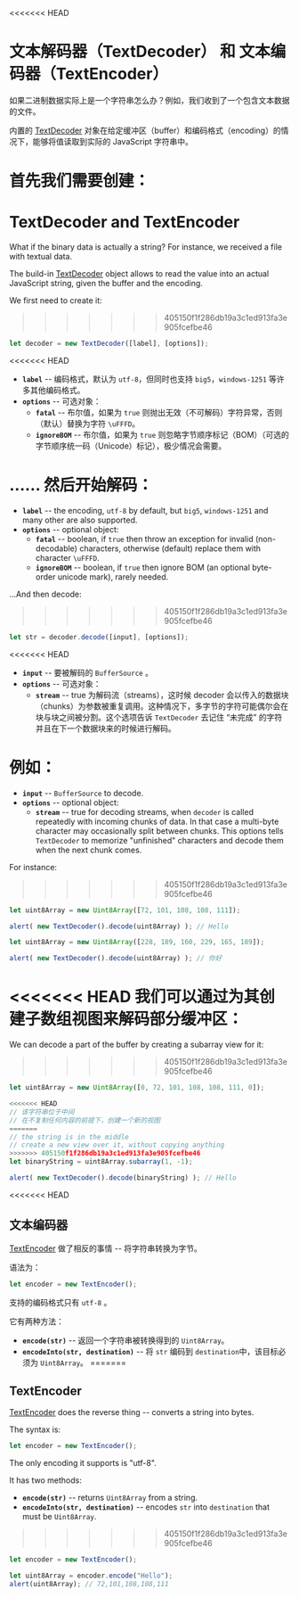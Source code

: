 <<<<<<< HEAD
# 文本解码器（TextDecoder） 和 文本编码器（TextEncoder）

如果二进制数据实际上是一个字符串怎么办？例如，我们收到了一个包含文本数据的文件。

内置的 [TextDecoder](https://encoding.spec.whatwg.org/#interface-textdecoder) 对象在给定缓冲区（buffer）和编码格式（encoding）的情况下，能够将值读取到实际的 JavaScript 字符串中。

首先我们需要创建：
=======
# TextDecoder and TextEncoder

What if the binary data is actually a string? For instance, we received a file with textual data.

The build-in [TextDecoder](https://encoding.spec.whatwg.org/#interface-textdecoder) object allows to read the value into an actual JavaScript string, given the buffer and the encoding.

We first need to create it:
>>>>>>> 405150f1f286db19a3c1ed913fa3e905fcefbe46
```js
let decoder = new TextDecoder([label], [options]);
```

<<<<<<< HEAD
- **`label`** -- 编码格式，默认为 `utf-8`，但同时也支持 `big5`，`windows-1251` 等许多其他编码格式。
- **`options`** -- 可选对象：
  - **`fatal`** -- 布尔值，如果为 `true` 则抛出无效（不可解码）字符异常，否则（默认）替换为字符 `\uFFFD`。
  - **`ignoreBOM`** -- 布尔值，如果为 `true` 则忽略字节顺序标记（BOM）（可选的字节顺序统一码（Unicode）标记），极少情况会需要。

…… 然后开始解码：
=======
- **`label`** -- the encoding, `utf-8` by default, but `big5`, `windows-1251` and many other are also supported.
- **`options`** -- optional object:
  - **`fatal`** -- boolean, if `true` then throw an exception for invalid (non-decodable) characters, otherwise (default) replace them with character `\uFFFD`.
  - **`ignoreBOM`** -- boolean, if `true` then ignore BOM (an optional byte-order unicode mark), rarely needed.

...And then decode:
>>>>>>> 405150f1f286db19a3c1ed913fa3e905fcefbe46

```js
let str = decoder.decode([input], [options]);
```

<<<<<<< HEAD
- **`input`** -- 要被解码的 `BufferSource` 。
- **`options`** -- 可选对象：
  - **`stream`** -- true 为解码流（streams），这时候 decoder 会以传入的数据块（chunks）为参数被重复调用。这种情况下，多字节的字符可能偶尔会在块与块之间被分割。这个选项告诉 `TextDecoder` 去记住 “未完成” 的字符并且在下一个数据块来的时候进行解码。

例如：
=======
- **`input`** -- `BufferSource` to decode.
- **`options`** -- optional object:
  - **`stream`** -- true for decoding streams, when `decoder` is called repeatedly with incoming chunks of data. In that case a multi-byte character may occasionally split between chunks. This options tells `TextDecoder` to memorize "unfinished" characters and decode them when the next chunk comes.

For instance:
>>>>>>> 405150f1f286db19a3c1ed913fa3e905fcefbe46

```js run
let uint8Array = new Uint8Array([72, 101, 108, 108, 111]);

alert( new TextDecoder().decode(uint8Array) ); // Hello
```


```js run
let uint8Array = new Uint8Array([228, 189, 160, 229, 165, 189]);

alert( new TextDecoder().decode(uint8Array) ); // 你好
```

<<<<<<< HEAD
我们可以通过为其创建子数组视图来解码部分缓冲区：
=======
We can decode a part of the buffer by creating a subarray view for it:
>>>>>>> 405150f1f286db19a3c1ed913fa3e905fcefbe46


```js run
let uint8Array = new Uint8Array([0, 72, 101, 108, 108, 111, 0]);

<<<<<<< HEAD
// 该字符串位于中间
// 在不复制任何内容的前提下，创建一个新的视图
=======
// the string is in the middle
// create a new view over it, without copying anything
>>>>>>> 405150f1f286db19a3c1ed913fa3e905fcefbe46
let binaryString = uint8Array.subarray(1, -1);

alert( new TextDecoder().decode(binaryString) ); // Hello
```

<<<<<<< HEAD
## 文本编码器

[TextEncoder](https://encoding.spec.whatwg.org/#interface-textencoder) 做了相反的事情 -- 将字符串转换为字节。

语法为：

```js run
let encoder = new TextEncoder();
```

支持的编码格式只有 `utf-8` 。

它有两种方法：
- **`encode(str)`** -- 返回一个字符串被转换得到的 `Uint8Array`。
- **`encodeInto(str, destination)`** -- 将 `str` 编码到 `destination`中，该目标必须为 `Uint8Array`。
=======
## TextEncoder

[TextEncoder](https://encoding.spec.whatwg.org/#interface-textencoder) does the reverse thing -- converts a string into bytes.

The syntax is:

```js
let encoder = new TextEncoder();
```

The only encoding it supports is "utf-8".

It has two methods:
- **`encode(str)`** -- returns `Uint8Array` from a string.
- **`encodeInto(str, destination)`** -- encodes `str` into `destination` that must be `Uint8Array`.
>>>>>>> 405150f1f286db19a3c1ed913fa3e905fcefbe46

```js run
let encoder = new TextEncoder();

let uint8Array = encoder.encode("Hello");
alert(uint8Array); // 72,101,108,108,111
```

